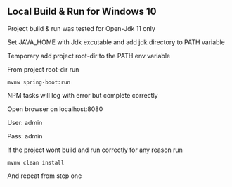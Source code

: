 ## Local Build & Run for Windows 10

Project build & run was tested for Open-Jdk 11 only

Set JAVA_HOME with Jdk excutable and add jdk directory to PATH variable 

Temporary add project root-dir to the PATH env variable

From project root-dir run 

`mvnw spring-boot:run`

NPM tasks will log with error but complete correctly

Open browser on localhost:8080

User: admin

Pass: admin

If the project wont build and run correctly for any reason run

`mvnw clean install`

And repeat from step one

